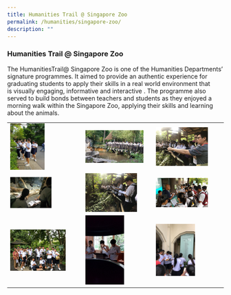 ```yaml
---
title: Humanities Trail @ Singapore Zoo
permalink: /humanities/singapore-zoo/
description: ""
---
```

### Humanities Trail @ Singapore Zoo

The HumanitiesTrail@ Singapore Zoo is one of the Humanities Departments’ signature programmes. It aimed to provide an authentic experience for graduating students to apply their skills in a real world environment that is visually engaging, informative and interactive . The programme also served to build bonds between teachers and students as they enjoyed a morning walk within the Singapore Zoo, applying their skills and learning about the animals.

|  |  |  |
|---|---|---|
| <img src="/images/humanities7.png" style="width:50%"> | <img src="/images/humanities8.png" style="width:90%"> | <img src="/images/humanities9.png" style="width:80%"> |
| <img src="/images/humanities10.png" style="width:60%"> | <img src="/images/humanities11.png" style="width:80%"> | <img src="/images/humanities12.png" style="width:80%"> |
| <img src="/images/humanities13.png" style="width:80%"> | <img src="/images/humanities14.png" style="width:60%"> | <img src="/images/humanities15.png" style="width:60%"> |